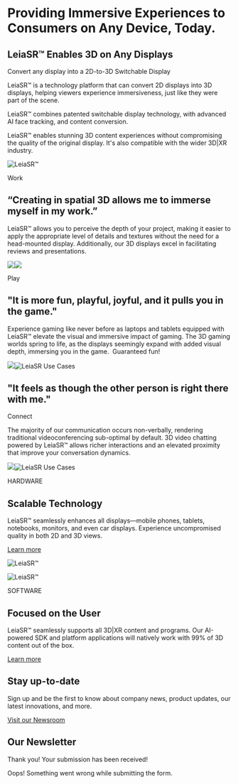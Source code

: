 # Providing Immersive Experiences to Consumers on Any Device, Today.

## LeiaSR™ Enables 3D  on Any Displays

Convert any display into a 2D-to-3D Switchable Display

LeiaSR™ is a technology platform that can convert 2D displays into 3D displays, helping viewers experience immersiveness, just like they were part of the scene.

LeiaSR™ combines patented switchable display technology, with advanced AI face tracking, and content conversion.

LeiaSR™ enables stunning 3D content experiences without compromising the quality of the original display. It's also compatible with the wider 3D\|XR industry.

![LeiaSR™](https://cdn.prod.website-files.com/657ffc4aa6c46fcaa7be72dc/65967b29dd36623e9d916d9b_SR-leia-picto.svg)

Work

## “Creating in spatial 3D allows me to immerse myself in my work.”

LeiaSR™ allows you to perceive the depth of your project, making it easier to apply the appropriate level of details and textures without the need for a head-mounted display. Additionally, our 3D displays excel in facilitating reviews and presentations.

![](https://cdn.prod.website-files.com/657ffc4aa6c46fcaa7be72dc/6597d401da9885e0a8178d7c_LeiaSR%20Use%20Cases%202023_Work_540x1080.jpg)![](https://cdn.prod.website-files.com/657ffc4aa6c46fcaa7be72dc/6597d401647ae498df0a1f17_LeiaSR%20Use%20Cases%202023_Work_2160x1080.jpg)

Play

## "It is more fun, playful, joyful, and it pulls you in the game."

Experience gaming like never before as laptops and tablets equipped with LeiaSR™ elevate the visual and immersive impact of gaming. The 3D gaming worlds spring to life, as the displays seemingly expand with added visual depth, immersing you in the game.  Guaranteed fun!

![](https://cdn.prod.website-files.com/657ffc4aa6c46fcaa7be72dc/6597d401d78ae6b915f1a758_LeiaSR%20Use%20Cases%202023_Play_540x1080.jpg)![LeiaSR Use Cases](https://cdn.prod.website-files.com/657ffc4aa6c46fcaa7be72dc/6597d402074392b5ef57ae17_LeiaSR%20Use%20Cases%202023_Play_2160x1080.jpg)

## "It feels as though the other person is right there with me."

Connect

The majority of our communication occurs non-verbally, rendering traditional videoconferencing sub-optimal by default. 3D video chatting powered by LeiaSR™ allows richer interactions and an elevated proximity that improve your conversation dynamics.

![](https://cdn.prod.website-files.com/657ffc4aa6c46fcaa7be72dc/6597d401b438dfcdd0feaf60_LeiaSR%20Use%20Cases%202023_Connect_540x1080.jpg)![LeiaSR Use Cases](https://cdn.prod.website-files.com/657ffc4aa6c46fcaa7be72dc/6597d402d78ae6b915f1a887_LeiaSR%20Use%20Cases%202023_Connect_2160x1080.jpg)

HARDWARE

## Scalable Technology

LeiaSR™ seamlessly enhances all displays—mobile phones, tablets, notebooks, monitors, and even car displays. Experience uncompromised quality in both 2D and 3D views.

[Learn more](https://www.leiainc.com/leiasr)

![LeiaSR™](https://cdn.prod.website-files.com/657ffc4aa6c46fcaa7be72dc/659ba8e77bb9713bcdd03d6c_Multi-platform_1080x1080.jpg)

![LeiaSR™](https://cdn.prod.website-files.com/657ffc4aa6c46fcaa7be72dc/659ba8e846ce1c0288a896f4_SRP_Work%201.2_1K.jpg)

SOFTWARE

## Focused on the User

LeiaSR™ seamlessly supports all 3D\|XR content and programs. Our AI-powered SDK and platform applications will natively work with 99% of 3D content out of the box.

[Learn more](https://www.leiainc.com/leiasr)

## Stay up-to-date

Sign up and be the first to know about company news, product updates, our latest innovations, and more.

[Visit our Newsroom](https://www.leiainc.com/newsroom)

## Our Newsletter

Thank you! Your submission has been received!

Oops! Something went wrong while submitting the form.